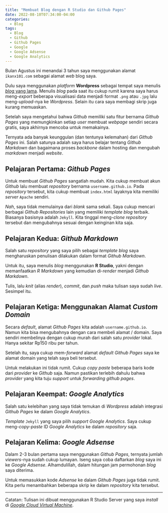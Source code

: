 ```yaml
---
title: "Membuat Blog dengan R Studio dan Github Pages"
date: 2022-08-10T07:34:00-04:00
categories:
  - Blog
tags:
  - Blog
  - Github
  - Github Pages
  - Google
  - Google Adsense
  - Google Analytics
---
```


Bulan Agustus ini menandai 3 tahun saya menggunakan alamat
`ikanx101.com` sebagai alamat *web* blog saya.

Dulu saya menggunakan *platform* **Wordpress** sebagai tempat saya
menulis [*blog* yang lama](passingthroughresearcher.wordpress.com).
Menulis *blog* pada saat itu cukup rumit karena saya harus meng-*export*
beberapa visualisasi data menjadi format `.png` atau `.jpg` lalu
meng-*upload*-nya ke *Wordpress*. Selain itu cara saya membagi skrip
juga kurang memuaskan.

Setelah saya mengetahui bahwa *Github* memiliki satu fitur bernama
*Github Pages* yang memungkinkan setiap *user* membuat *webpage* sendiri
secara gratis, saya akhirnya mencoba untuk memakainya.

Ternyata ada banyak keunggulan (dan tentunya kelemahan) dari *Github
Pages* ini. Salah satunya adalah saya harus belajar tentang *Github
Markdown* dan bagaimana proses *backbone* dalam hosting dan mengubah
*markdown* menjadi *website*.

## Pelajaran Pertama: *Github Pages*

Untuk membuat *Github Pages* sangatlah mudah. Kita cukup membuat akun
*Github* lalu membuat *repository* bernama `username.github.io`. Pada
*repository* tersebut, kita cukup membuat `index.html` layaknya kita
memiliki *server* `Apache` sendiri.

*Nah*, saya tidak memulainya dari *blank* sama sekali. Saya cukup
mencari berbagai *Github Repositories* lain yang memiliki *template*
*blog* terbaik. Biasanya basisnya adalah `Jekyll`. Kita tinggal
meng-*clone* *repository* tersebut dan mengubahnya sesuai dengan
keinginan kita saja.

## Pelajaran Kedua: *Github Markdown*

Salah satu *repository* yang saya pilih sebagai *template blog* saya
mengharuskan penulisan dilakukan dalam format *Github Markdown*.

Untuk itu, saya menulis *blog* menggunakan **R Studio**, yakni dengan
memanfaatkan *R Markdown* yang kemudian di-*render* menjadi *Github
Markdown*.

Tulis, lalu *knit* (alias *render*), *commit*, dan *push* maka tulisan
saya sudah *live*. Sesimpel itu.

## Pelajaran Ketiga: Menggunakan Alamat *Custom Domain*

Secara *default*, alamat *Github Pages* kita adalah
`username.github.io`. Namun kita bisa mengubahnya dengan cara membeli
alamat / domain. Saya sendiri membelinya dengan cukup murah dari salah
satu *provider* lokal. Hanya sekitar Rp150 ribu per tahun.

Setelah itu, saya cukup mem-*forward* alamat *default* *Github Pages*
saya ke alamat domain yang telah saya beli tersebut.

Untuk melakukan ini tidak rumit. Cukup *copy paste* beberapa baris kode
dari *provider* ke *Github* saja. Namun pastikan terlebih dahulu bahwa
*provider* yang kita tuju *support* untuk *forwarding github pages*.

## Pelajaran Keempat: *Google Analytics*

Salah satu kelebihan yang saya tidak temukan di *Wordpress* adalah
integrasi *Github Pages* ke dalam *Google Analytics*.

*Template* `Jekyll` yang saya pilih *support* *Google Analytics*. Saya
cukup meng-*copy-paste* ID *Google Analytics* ke dalam *repository*
saja.

## Pelajaran Kelima: *Google Adsense*

Dalam 2-3 bulan pertama saya menggunakan *Github Pages*, ternyata jumlah
*viewers*-nya sudah cukup lumayan. Iseng saya coba daftarkan *blog* saya
ini ke *Google Adsense*. Alhamdulillah, dalam hitungan jam permohonan
*blog* saya diterima.

Untuk memasukkan kode *Adsense* ke dalam *Github Pages* juga tidak
rumit. Kita perlu menambahkan beberapa skrip ke dalam *repository* kita
tersebut.

------------------------------------------------------------------------

Catatan: Tulisan ini dibuat menggunakan R Studio Server yang saya
*install* di [*Google Cloud Virtual
Machine*](https://ikanx101.com/blog/google-rstudio/).
